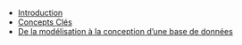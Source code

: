 - [Introduction](00_Introduction.md)
- [Concepts Clés](01_BDD_Theorie.md)
- [De la modélisation à la conception d’une base de données](02_Modelisation.md)